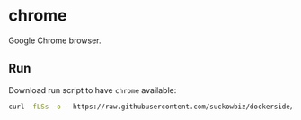 # chrome

Google Chrome browser.

## Run

Download run script to have `chrome` available:

```bash
curl -fLSs -o - https://raw.githubusercontent.com/suckowbiz/dockerside/master/chrome/chrome > /var/tmp/chrome && sudo mv /var/tmp/chrome /usr/local/bin/ && sudo chmod +x /usr/local/bin/chrome
```